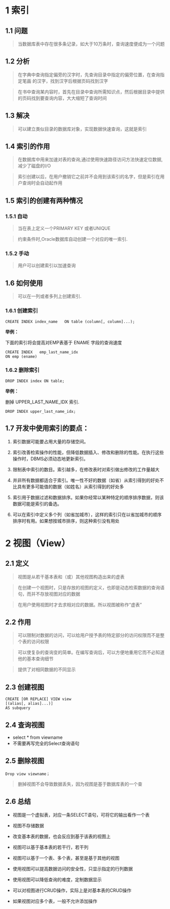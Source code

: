 # 1 索引
## 1.1 问题
> 当数据库表中存在很多条记录，如大于10万条时，查询速度便成为一个问题

## 1.2 分析
> 在字典中查询指定偏旁的汉字时，先查询目录中指定的偏旁位置，在查询指定笔画		的汉字，找到汉字后根据页码找到汉字

> 在书中查询某内容时，首先在目录中查询所需知识点，然后根据目录中提供的页码找到要查询内容，大大缩短了查询时间

## 1.3 解决
> 可以建立类似目录的数据库对象，实现数据快速查询，这就是索引


## 1.4 索引的作用
> 在数据库中用来加速对表的查询,通过使用快速路径访问方法快速定位数据,减少了磁盘的I/O

> 索引创建以后，在用户撤销它之前并不会用到该索引的名字，但是索引在用户查询时会自动起作用

## 1.5 索引的创建有两种情况
### 1.5.1 自动
> 当在表上定义一个PRIMARY KEY 或者UNIQUE

> 约束条件时,Oracle数据库自动创建一个对应的唯一索引.
### 1.5.2 手动
> 用户可以创建索引以加速查询

## 1.6 如何使用
> 可以在一列或者多列上创建索引.
### 1.6.1 创建索引

    CREATE INDEX index_name   ON table (column[, column]...);
 
 **举例：**

下面的索引将会提高对EMP表基于 ENAME 字段的查询速度
       
    CREATE INDEX   emp_last_name_idx
    ON emp (ename)

### 1.6.2 删除索引
    DROP INDEX index ON table;
 **举例：**
 
删掉 UPPER_LAST_NAME_IDX 索引.

    DROP INDEX upper_last_name_idx;

## 1.7 开发中使用索引的要点：
1. 索引数据可能要占用大量的存储空间。
2. 索引改善检索操作的性能，但降低数据插入、修改和删除的性能。在执行这些操作时，DBMS必须动态地更新索引。
3. 限制表中索引的数目。索引越多，在修改表时对索引做出修改的工作量越大

4. 并非所有数据都适合于索引。唯一性不好的数据（如省）从索引得到的好处不比具有更多可能值的数据（如姓名）从索引得到的好处多
5. 索引用于数据过滤和数据排序。如果你经常以某种特定的顺序排序数据，则该数据可能是索引的备选。
6. 可以在索引中定义多个列（如省加城市），这样的索引只在以省加城市的顺序排序时有用。如果想按城市排序，则这种索引没有用处

# 2 视图（View）
## 2.1 定义
> 视图是从若干基本表和（或）其他视图构造出来的虚表

> 在创建一个视图时，只是存放的视图的定义，也即是动态检索数据的查询语句，而并不存放视图对应的数据

> 在用户使用视图时才去求相对应的数据。所以视图被称作“虚表”

## 2.2 作用

> 可以限制对数据的访问，可以给用户授予表的特定部分的访问权限而不是整个表的访问权限

> 可以使复杂的查询变的简单。在编写查询后，可以方便地重用它而不必知道他的基本查询细节

> 提供了对相同数据的不同显示

## 2.3 创建视图
    CREATE [OR REPLACE] VIEW view
    [(alias[, alias]...)]
    AS subquery

## 2.4 查询视图

- select * from viewname
- 不需要再写完全的Select查询语句

## 2.5 删除视图
    Drop view viewname；

>   删掉视图不会导致数据丢失，因为视图是基于数据库表的一个查

## 2.6 总结
- 视图是一个虚拟表，对应一条SELECT语句，可将它的输出看作一个表
- 视图不存储数据
- 改变基本表的数据，也会反应到基于该表的视图上
- 视图可以基于基本表的若干行，若干列
- 视图可以基于一个表、多个表，甚至是基于其他的视图

- 使用视图可以提高数据访问的安全性，只显示指定的行列数据
- 使用视图可以降低查询的难度，定制数据显示

- 可以对视图进行CRUD操作，实际上是对基本表的CRUD操作
- 如果视图对应多个表，一般不允许添加操作
